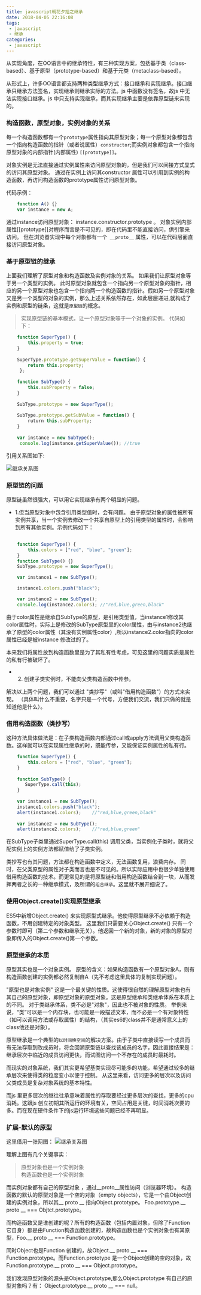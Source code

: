 ```yaml
---
title: javascript朝花夕拾之继承
date: 2018-04-05 22:16:08
tags:
 - javascript
 - 继承
categories: 
 - javascript
---
```


从实现角度，在OO语言中的继承特性，有三种实现方案，包括基于类（class-based）、基于原型（prototype-based）和基于元类（metaclass-based）。

从形式上，许多OO语言都支持两种类型继承方式：接口继承和实现继承。接口继承只继承方法签名，实现继承则继承实际的方法。js 中函数没有签名，故js 中无法实现接口继承。js 中只支持实现继承，而其实现继承主要是依靠原型链来实现的。


### 构造函数，原型对象，实例对象的关系

每一个构造函数都有一个`prototype`属性指向其原型对象；每一个原型对象都包含一个指向构造函数的指针（或者说属性）`constructor`;而实例对象都包含一个指向原型对象的内部指针(内部属性) `[[prototype]]`。

对象实例是无法直接通过实例属性来访问原型对象的，但是我们可以间接方式显式的访问其原型对象。 通过在实例上访问其constructor 属性可以引用到实例的构造函数，再访问构造函数的prototype属性访问原型对象。

<!-- more -->

代码示例：

```javascript
    function A() {}
    var instance = new A;	
```  

通过instance访问原型对象： instance.constructor.prototype 。
对象实例内部属性[[prototype]]对程序而言是不可见的，即在代码里不能直接访问，供引擎来访问。 但在浏览器实现中每个对象都有一个` __proto__` 属性，可以在代码层面直接访问原型对象。


### 基于原型链的继承
上面我们理解了原型对象和构造函数及实例对象的关系。 如果我们让原型对象等于另一个类型的实例。 此时原型对象就包含一个指向另一个原型对象的指针，相应的另一个原型对象也包含一个指向两一个构造函数的指针。假如另一个原型对象又是另一个类型的对象的实例，那么上述关系依然存在，如此层层递进,就构成了实例和原型的链条，这就是`原型链`的概念。

> 实现原型链的基本模式，让一个原型对象等于一个对象的实例。
代码如下：

``` javascript
    function SuperType() {
        this.property = true;
    }
    
    SuperType.prototype.getSuperValue = function() {
    	return this.property;
	 };
    
    function SubType() {
    	this.subProperty = false;
    }
    
    SubType.prototype = new SuperType();
    
    SubType.prototype.getSubValue = function() {
    	ruturn this.subProperty;
    }
    
    var instance = new SubType();
	 console.log(instance.getSuperValue()); //true
 ```   

引用关系图如下:
    
![继承关系图](https://ws1.sinaimg.cn/large/d16dcf79gy1fpxkbh9blaj20ve0eqmz9.jpg)


### 原型链的问题
原型链虽然很强大，可以用它实现继承有两个明显的问题。

* 1.但当原型对象中包含引用类型值时，会有问题。 由于原型对象的属性被所有实例共享，当一个实例去修改一个共享自原型上的引用类型的属性时，会影响到所有其他实例。示例代码如下：

``` javascript
	
	function SuperType() {
		this.colors = ["red", "blue", "green"];
	}
	function SubType() {}
	SubType.prototype = new SuperType();

	var instance1 = new SubType();

	instance1.colors.push("black");

	var instance2 = new SubType();
	console.log(instance2.colors); //"red,blue,green,black"
```

由于color属性是继承自SubType的原型，是引用类型值，当instance1修改其color属性时，实际上是修改的SubType原型里的color属性，由与instance2也继承了原型的color属性（其没有实例属性color）,所以instance2.color指向的color属性已经是被instance 修改过的了。

本来我们将属性放到构造函数里是为了其私有性考虑，可见这里的问题实质是属性的私有行被破坏了。


* 2. 创建子类实例时，不能向父类构造函数中传参。


解决以上两个问题，我们可以通过 "类抄写"（或叫"借用构造函数"）的方式来实现。 （具体叫什么不重要，名字只是一个代号，方便我们交流，我们只做的就是知道他是什么）。


### 借用构造函数（类抄写）

这种方法具体做法是：在子类构造函数内部通过call或apply方法调用父类构造函数。这样就可以在实现属性继承的时，既能传参，又能保证实例属性的私有行。
 
	
``` javascript
	function SuperType() {
		this.colors = ["red", "blue", "green"];
	}
	
	function SubType() {
	   SuperType.call(this);
	}
	
	var instance1 = new SubType();
	instance1.colors.push("black");
	alert(instance1.colors);    //"red,blue,green,black"
	
	var instance2 = new SubType();
	alert(instance2.colors);    //"red,blue,green"
```	

在SubType子类里通过SuperType.call(this) 调用父类，当实例化子类时，就将父配实例上的实例方法都赋值给了子类实例。

类抄写也有其问题，方法都在构造函数中定义，无法函数复用，浪费内存。
同时，在父类原型的属性对子类而言也是不可见的。所以实际应用中也很少单独使用借用构造函数的技术。而更常见的是将原型链和借用构造函数结合到一块，从而发挥两者之长的一种继承模式，及所谓的`组合继承`。这里就不展开细说了。
                  

### 使用Object.create()实现原型继承
ES5中新增Object.create() 来实现原型式继承。他使得原型继承不必依赖于构造函数，不用创建特定的对象类型。
这里我们只需要关心Object.create() 只有一个参数时即可（第二个参数和继承无关）。他返回一个新的对象，新的对象的原型对象即传入的Object.create()第一个参数。

	


### 原型继承的本质 
    
原型其实也是一个对象实例。 原型的含义：如果构造函数有一个原型对象A，则有构造函数创建的实例都必然复制自A（先不考虑这里具体的复制实现问题）。

"原型也是对象实例" 这是一个最关键的性质。这使得很自然的理解原型对象也有其自己的原型对象，即原型对象的原型对象。这是原型继承和类继承体系在本质上的不同。 对于类继承体系，类不必是"对象"，因此也不被对象的性质。 举例来说，“类”可以是一个内存块，也可能是一段描述文本，而不必是一个有对象特性（如可以调用方法或存取属性）的结构，（其实es6的class并不是通常意义上的class他还是对象）。

原型继承是一个典型的`以时间换空间`的解决方案。由于子类中直接读写一个成员而有无法存取到改成员时，将会回溯原型链以查找该成员的名字，因此直接结果是：继承层次中临近的成员访问更快，而试图访问一个不存在的成员时最耗时。

而现实的对象系统，我们其实更希望基类实现尽可能多的功能，希望通过较多的继承层次来使得类的粒度变小以便于控制。 从这里来看，访问更多的层次以及访问父类成员是复杂对象系统的基本特性。

而js 里更多层次的继往往承意味着属性的存取要经过更多层次的查找，更多的cpu消耗。这跟js 创立初期其所运行的环境有关，空间占用是关键，时间消耗次要的多。而在现在硬件条件下的js运行环境这些问题已经不再明显。


### 扩展-默认的原型 
这里借用一张网图：
![继承关系图](https://ws1.sinaimg.cn/large/d16dcf79ly1fpy2d5hfiqj20qy0z6tk1.jpg)

理解上图有几个关键事实：
> 原型对象也是一个实例对象
> <br/>构造函数也是一个实例对象

而实例对象都有自己的原型对象 ，通过__proto__属性访问（浏览器环境）。
构造函数的默认的原型对象是一个空的对象（empty objects），它是一个由Object创建的实例对象，所以其__ proto __ 指向Object.prototype。
Foo.prototype.__ proto __ === Objtct.prototype。

而构造函数又是谁创建的呢？所有的构造函数（包括内置对象，但除了Function它自身）都是由Function构造函数创建的，故构造函数也是个实例对象也有其原型，Foo.__ proto __ === Function.prototype。

同时Object也是Function 创建的，故Object.__ proto __ === Function.prototype。而Function.prototype 是一个Object创建的空的对象，故Function.prototype.__ proto __ === Object.prototype。

我们发现原型对象的源头是Object.prototype,那么Object.prototype 有自己的原型对象吗？有： Object.prototype.__ proto __ === null。








		





